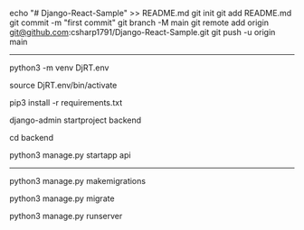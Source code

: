 echo "# Django-React-Sample" >> README.md
git init
git add README.md
git commit -m "first commit"
git branch -M main
git remote add origin git@github.com:csharp1791/Django-React-Sample.git
git push -u origin main

--------------------------------

python3 -m venv DjRT.env

source DjRT.env/bin/activate

pip3 install -r requirements.txt

django-admin startproject backend

cd backend

python3 manage.py startapp api

----------------

python3 manage.py makemigrations

python3 manage.py migrate

python3 manage.py runserver

